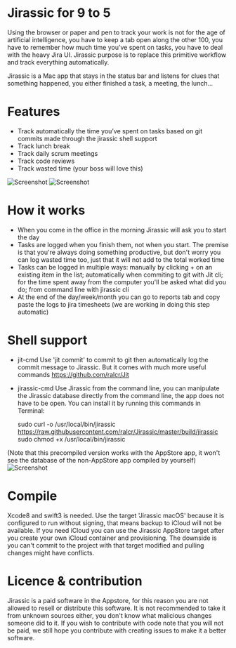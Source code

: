 # Jirassic for 9 to 5

Using the browser or paper and pen to track your work is not for the age of artificial intelligence, you have to keep a tab open along the other 100, you have to remember how much time you’ve spent on tasks, you have to deal with the heavy Jira UI. Jirassic purpose is to replace this primitive workflow and track everything automatically.

Jirassic is a Mac app that stays in the status bar and listens for clues that something happened, you either finished a task, a meeting, the lunch...

# Features
- Track automatically the time you’ve spent on tasks based on git commits made through the jirassic shell support
- Track lunch break
- Track daily scrum meetings
- Track code reviews
- Track wasted time (your boss will love this)

![Screenshot](https://s3.postimg.org/txo1juatf/Tasks.png)
![Screenshot](https://s16.postimg.org/u10ss7i85/Sengs.png)

# How it works
- When you come in the office in the morning Jirassic will ask you to start the day
- Tasks are logged when you finish them, not when you start. The premise is that you're always doing something productive, but don't worry you can log wasted time too, just that it will not add to the total worked time
- Tasks can be logged in multiple ways: manually by clicking + on an existing item in the list; automatically when commiting to git with Jit cli; for the time spent away from the computer you'll be asked what did you do; from command line with jirassic cli
- At the end of the day/week/month you can go to reports tab and copy paste the logs to jira timesheets (we are working in doing this step automatic)

# Shell support
- jit-cmd Use 'jit commit' to commit to git then automatically log the commit message to Jirassic. But it comes with much more useful commands https://github.com/ralcr/Jit
- jirassic-cmd Use Jirassic from the command line, you can manipulate the Jirassic database directly from the command line, the app does not have to be open. You can install it by running this commands in Terminal:

    sudo curl -o /usr/local/bin/jirassic https://raw.githubusercontent.com/ralcr/Jirassic/master/build/jirassic
    sudo chmod +x /usr/local/bin/jirassic

(Note that this precompiled version works with the AppStore app, it won't see the database of the non-AppStore app compiled by yourself)
![Screenshot](https://s1.postimg.org/tq0jtk65b/Screen_Shot_2017-04-01_at_17.45.21.png)

# Compile
Xcode8 and swift3 is needed. Use the target 'Jirassic macOS' because it is configured to run without signing, that means backup to iCloud will not be available. If you need iCloud you can use the Jirassic AppStore target after you create your own iCloud container and provisioning. The downside is you can't commit to the project with that target modified and pulling changes might have conflicts.

# Licence & contribution
Jirassic is a paid software in the Appstore, for this reason you are not allowed to resell or distribute this software. It is not recommended to take it from unknown sources either, you don't know what malicious changes someone did to it. If you wish to contribute with code note that you will not be paid, we still hope you contribute with creating issues to make it a better software.
